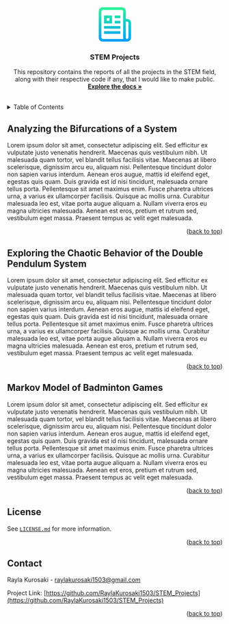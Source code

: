 <a name="readme-top"></a>



<!-- PROJECT LOGO -->
<br />
<div align="center">
<a href="https://github.com/RaylaKurosaki1503/STEM_Projects">
    <img src="images/logo.png" alt="Logo" width="80" height="80">
</a>

<h3 align="center">STEM Projects</h3>

<p align="center">
    This repository contains the reports of all the projects in the STEM field, along with their respective code if any, that I would like to make public.
    <br />
    <a href="https://github.com/RaylaKurosaki1503/STEM_Projects"><strong>Explore the docs »</strong></a>
    <br />
    <br />
</p>
</div>



<!-- TABLE OF CONTENTS -->
<details>
<summary>Table of Contents</summary>
<ol>
    <li>Projects
        <ul>
            <li><a href="#Analyzing-the-Bifurcations-of-a-System">Analyzing the Bifurcations of a System</a></li>
            <li><a href="#Exploring-the-Chaotic-Behavior-of-the-Double-Pendulum-System">Exploring the Chaotic Behavior of the Double Pendulum System</a></li>
            <li><a href="#Markov-Model-of-Badminton-Games">Markov Model of Badminton Games</a></li>
        </ul>
    </li>
    <li><a href="#license">License</a></li>
    <li><a href="#contact">Contact</a></li>
  </ol>
</details>



<!-- Analyzing the Bifurcations of a System -->
## Analyzing the Bifurcations of a System
Lorem ipsum dolor sit amet, consectetur adipiscing elit. Sed efficitur ex vulputate justo venenatis hendrerit. Maecenas quis vestibulum nibh. Ut malesuada quam tortor, vel blandit tellus facilisis vitae. Maecenas at libero scelerisque, dignissim arcu eu, aliquam nisi. Pellentesque tincidunt dolor non sapien varius interdum. Aenean eros augue, mattis id eleifend eget, egestas quis quam. Duis gravida est id nisi tincidunt, malesuada ornare tellus porta. Pellentesque sit amet maximus enim. Fusce pharetra ultrices urna, a varius ex ullamcorper facilisis. Quisque ac mollis urna. Curabitur malesuada leo est, vitae porta augue aliquam a. Nullam viverra eros eu magna ultricies malesuada. Aenean est eros, pretium et rutrum sed, vestibulum eget massa. Praesent tempus ac velit eget malesuada.
<p align="right">(<a href="#readme-top">back to top</a>)</p>



<!-- Exploring the Chaotic Behavior of the Double Pendulum System -->
## Exploring the Chaotic Behavior of the Double Pendulum System
Lorem ipsum dolor sit amet, consectetur adipiscing elit. Sed efficitur ex vulputate justo venenatis hendrerit. Maecenas quis vestibulum nibh. Ut malesuada quam tortor, vel blandit tellus facilisis vitae. Maecenas at libero scelerisque, dignissim arcu eu, aliquam nisi. Pellentesque tincidunt dolor non sapien varius interdum. Aenean eros augue, mattis id eleifend eget, egestas quis quam. Duis gravida est id nisi tincidunt, malesuada ornare tellus porta. Pellentesque sit amet maximus enim. Fusce pharetra ultrices urna, a varius ex ullamcorper facilisis. Quisque ac mollis urna. Curabitur malesuada leo est, vitae porta augue aliquam a. Nullam viverra eros eu magna ultricies malesuada. Aenean est eros, pretium et rutrum sed, vestibulum eget massa. Praesent tempus ac velit eget malesuada.
<p align="right">(<a href="#readme-top">back to top</a>)</p>



<!-- Markov Model of Badminton Games -->
## Markov Model of Badminton Games
Lorem ipsum dolor sit amet, consectetur adipiscing elit. Sed efficitur ex vulputate justo venenatis hendrerit. Maecenas quis vestibulum nibh. Ut malesuada quam tortor, vel blandit tellus facilisis vitae. Maecenas at libero scelerisque, dignissim arcu eu, aliquam nisi. Pellentesque tincidunt dolor non sapien varius interdum. Aenean eros augue, mattis id eleifend eget, egestas quis quam. Duis gravida est id nisi tincidunt, malesuada ornare tellus porta. Pellentesque sit amet maximus enim. Fusce pharetra ultrices urna, a varius ex ullamcorper facilisis. Quisque ac mollis urna. Curabitur malesuada leo est, vitae porta augue aliquam a. Nullam viverra eros eu magna ultricies malesuada. Aenean est eros, pretium et rutrum sed, vestibulum eget massa. Praesent tempus ac velit eget malesuada.
<p align="right">(<a href="#readme-top">back to top</a>)</p>



<!-- LICENSE -->
## License
See [`LICENSE.md`](LICENSE) for more information.
<p align="right">(<a href="#readme-top">back to top</a>)</p>



<!-- CONTACT -->
## Contact
Rayla Kurosaki - raylakurosaki1503@gmail.com

Project Link: [https://github.com/RaylaKurosaki1503/STEM_Projects](https://github.com/RaylaKurosaki1503/STEM_Projects)
<p align="right">(<a href="#readme-top">back to top</a>)</p>
